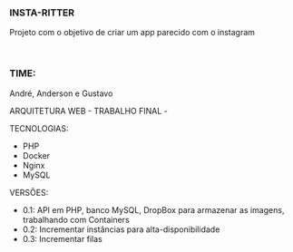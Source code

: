 <H3>INSTA-RITTER</H3>
Projeto com o objetivo de criar um app parecido com o instagram

<br><H3>TIME:</br></H3>
André, Anderson e Gustavo

ARQUITETURA WEB - TRABALHO FINAL -

TECNOLOGIAS:
- PHP
- Docker
- Nginx
- MySQL

VERSÕES:
- 0.1: API em PHP, banco MySQL, DropBox para armazenar as imagens, trabalhando com Containers
- 0.2: Incrementar instâncias para alta-disponibilidade
- 0.3: Incrementar filas
